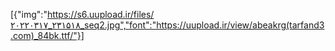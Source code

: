 [{"img":"https://s6.uupload.ir/files/۲۰۲۲۰۳۱۷_۲۳۱۵۱۸_seq2.jpg","font":"https://uupload.ir/view/abeakrg(tarfand3.com)_84bk.ttf/"}]
